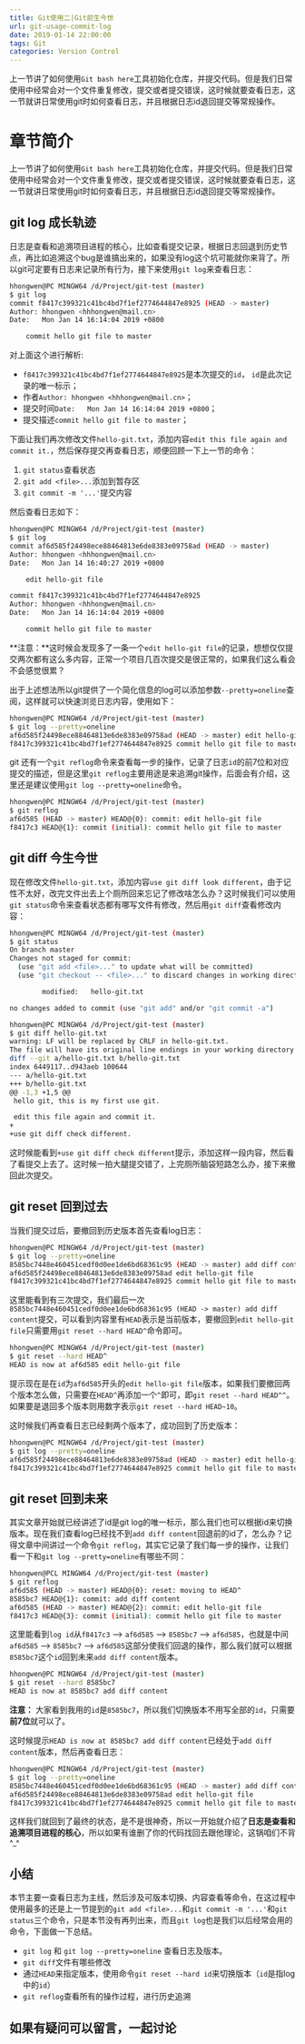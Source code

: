 ```yaml
---
title: Git使用二|Git前生今世
url: git-usage-commit-log
date: 2019-01-14 22:00:00
tags: Git
categories: Version Control
---
```


上一节讲了如何使用`Git bash here`工具初始化仓库，并提交代码。但是我们日常使用中经常会对一个文件重复修改，提交或者提交错误，这时候就要查看日志，这一节就讲日常使用git时如何查看日志，并且根据日志id退回提交等常规操作。

<!--more-->

# 章节简介

上一节讲了如何使用`Git bash here`工具初始化仓库，并提交代码。但是我们日常使用中经常会对一个文件重复修改，提交或者提交错误，这时候就要查看日志，这一节就讲日常使用git时如何查看日志，并且根据日志id退回提交等常规操作。

## **git log** 成长轨迹

日志是查看和追溯项目进程的核心，比如查看提交记录，根据日志回退到历史节点，再比如追溯这个bug是谁搞出来的，如果没有log这个坑可能就你来背了。所以git可定要有日志来记录所有行为，接下来使用`git log`来查看日志：

``` bash
hhongwen@PC MINGW64 /d/Project/git-test (master)
$ git log
commit f8417c399321c41bc4bd7f1ef2774644847e8925 (HEAD -> master)
Author: hhongwen <hhhongwen@mail.cn>
Date:   Mon Jan 14 16:14:04 2019 +0800

    commit hello git file to master
```

对上面这个进行解析:

- `f8417c399321c41bc4bd7f1ef2774644847e8925`是本次提交的`id`， `id`是此次记录的唯一标示；
- 作者`Author: hhongwen <hhhongwen@mail.cn>`；
- 提交时间`Date:   Mon Jan 14 16:14:04 2019 +0800`；
- 提交描述`commit hello git file to master`；

下面让我们再次修改文件`hello-git.txt`，添加内容`edit this file again and commit it.`，然后保存提交再查看日志，顺便回顾一下上一节的命令：

1. `git status`查看状态
2. `git add <file>...`添加到暂存区
3. `git commit -m '...'`提交内容

然后查看日志如下：

``` bash
hhongwen@PC MINGW64 /d/Project/git-test (master)
$ git log
commit af6d585f24498ece88464813e6de8383e09758ad (HEAD -> master)
Author: hhongwen <hhhongwen@mail.cn>
Date:   Mon Jan 14 16:40:27 2019 +0800

    edit hello-git file

commit f8417c399321c41bc4bd7f1ef2774644847e8925
Author: hhongwen <hhhongwen@mail.cn>
Date:   Mon Jan 14 16:14:04 2019 +0800

    commit hello git file to master
```

**注意：**这时候会发现多了一条一个`edit hello-git file`的记录，想想仅仅提交两次都有这么多内容，正常一个项目几百次提交是很正常的，如果我们这么看会不会感觉很累？

出于上述想法所以git提供了一个简化信息的log可以添加参数`--pretty=oneline`查阅，这样就可以快速浏览日志内容，使用如下：

``` bash
hhongwen@PC MINGW64 /d/Project/git-test (master)
$ git log --pretty=oneline
af6d585f24498ece88464813e6de8383e09758ad (HEAD -> master) edit hello-git file
f8417c399321c41bc4bd7f1ef2774644847e8925 commit hello git file to master
```

git 还有一个`git reflog`命令来查看每一步的操作，记录了日志`id`的前7位和对应提交的描述，但是这里`git reflog`主要用途是来追溯git操作，后面会有介绍，这里还是建议使用`git log --pretty=oneline`命令。

``` bash
hhongwen@PC MINGW64 /d/Project/git-test (master)
$ git reflog
af6d585 (HEAD -> master) HEAD@{0}: commit: edit hello-git file
f8417c3 HEAD@{1}: commit (initial): commit hello git file to master
```

## **git diff** 今生今世

现在修改文件`hello-git.txt`，添加内容`use git diff look different`，由于记性不太好，改完文件出去上个厕所回来忘记了修改啥怎么办？这时候我们可以使用`git status`命令来查看状态都有哪写文件有修改，然后用`git diff`查看修改内容：

``` bash
hhongwen@PC MINGW64 /d/Project/git-test (master)
$ git status
On branch master
Changes not staged for commit:
  (use "git add <file>..." to update what will be committed)
  (use "git checkout -- <file>..." to discard changes in working directory)

        modified:   hello-git.txt

no changes added to commit (use "git add" and/or "git commit -a")

hhongwen@PC MINGW64 /d/Project/git-test (master)
$ git diff hello-git.txt
warning: LF will be replaced by CRLF in hello-git.txt.
The file will have its original line endings in your working directory
diff --git a/hello-git.txt b/hello-git.txt
index 6449117..d943aeb 100644
--- a/hello-git.txt
+++ b/hello-git.txt
@@ -1,3 +1,5 @@
 hello git, this is my first use git.

 edit this file again and commit it.
+
+use git diff check different.
```

这时候能看到`+use git diff check different`提示，添加这样一段内容，然后看了看提交上去了。这时候一拍大腿提交错了，上完厕所脑袋短路怎么办，接下来撤回此次提交。

## **git reset** 回到过去

当我们提交过后，要撤回到历史版本首先查看log日志：

``` bash
hhongwen@PC MINGW64 /d/Project/git-test (master)
$ git log --pretty=oneline
8585bc7448e460451cedf0d0ee1de6bd68361c95 (HEAD -> master) add diff content
af6d585f24498ece88464813e6de8383e09758ad edit hello-git file
f8417c399321c41bc4bd7f1ef2774644847e8925 commit hello git file to master
```

这里能看到有三次提交，我们最后一次`8585bc7448e460451cedf0d0ee1de6bd68361c95 (HEAD -> master) add diff content`提交，可以看到内容里有`HEAD`表示是当前版本，要撤回到`edit hello-git file`只需要用`git reset --hard HEAD^`命令即可。

``` bash
hhongwen@PC MINGW64 /d/Project/git-test (master)
$ git reset --hard HEAD^
HEAD is now at af6d585 edit hello-git file
```

提示现在是在`id`为`af6d585`开头的`edit hello-git file`版本，如果我们要撤回两个版本怎么做，只需要在`HEAD^`再添加一个`^`即可，即`git reset --hard HEAD^^`。如果要是退回多个版本则用数字表示`git reset --hard HEAD~10`。

这时候我们再查看日志已经剩两个版本了，成功回到了历史版本：

``` bash
hhongwen@PC MINGW64 /d/Project/git-test (master)
$ git log --pretty=oneline
af6d585f24498ece88464813e6de8383e09758ad (HEAD -> master) edit hello-git file
f8417c399321c41bc4bd7f1ef2774644847e8925 commit hello git file to master
```

## **git reset** 回到未来

其实文章开始就已经讲述了id是git log的唯一标示，那么我们也可以根据id来切换版本。现在我们查看log已经找不到`add diff content`回退前的id了，怎么办？记得文章中间讲过一个命令`git reflog`，其实它记录了我们每一步的操作，让我们看一下和`git log --pretty=oneline`有哪些不同：

``` bash
hhongwen@PCL MINGW64 /d/Project/git-test (master)
$ git reflog
af6d585 (HEAD -> master) HEAD@{0}: reset: moving to HEAD^
8585bc7 HEAD@{1}: commit: add diff content
af6d585 (HEAD -> master) HEAD@{2}: commit: edit hello-git file
f8417c3 HEAD@{3}: commit (initial): commit hello git file to master
```

这里能看到`log id`从`f8417c3` --> `af6d585` -->  `8585bc7` --> `af6d585`，也就是中间`af6d585` -->  `8585bc7` --> `af6d585`这部分使我们回退的操作，那么我们就可以根据`8585bc7`这个`id`回到未来`add diff content`版本。

``` bash
hhongwen@PC MINGW64 /d/Project/git-test (master)
$ git reset --hard 8585bc7
HEAD is now at 8585bc7 add diff content
```

**注意：** 大家看到我用的`id`是`8585bc7`，所以我们切换版本不用写全部的`id`，只需要**前7位**就可以了。

这时候提示`HEAD is now at 8585bc7 add diff content`已经处于`add diff content`版本，然后再查看日志：

``` bash
hhongwen@PC MINGW64 /d/Project/git-test (master)
$ git log --pretty=oneline
8585bc7448e460451cedf0d0ee1de6bd68361c95 (HEAD -> master) add diff content
af6d585f24498ece88464813e6de8383e09758ad edit hello-git file
f8417c399321c41bc4bd7f1ef2774644847e8925 commit hello git file to master
```

这样我们就回到了最终的状态，是不是很神奇，所以一开始就介绍了**日志是查看和追溯项目进程的核心**，所以如果有谁删了你的代码找回去跟他理论，这锅咱们不背^_^

## 小结

本节主要一查看日志为主线，然后涉及可版本切换、内容查看等命令，在这过程中使用最多的还是上一节提到的`git add <file>...`和`git commit -m '...'`和`git status`三个命令，只是本节没有再列出来，而且`git log`也是我们以后经常会用的命令，下面做一下总结。

- `git log` 和 `git log --pretty=oneline` 查看日志及版本。
- `git diff`文件有哪些修改
- 通过`HEAD`来指定版本，使用命令`git reset --hard id`来切换版本（`id`是指log中的`id`）
- `git reflog`查看所有的操作过程，进行历史追溯

## **如果有疑问可以留言，一起讨论**

